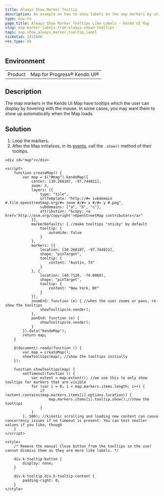 ```yaml
---
title: Always Show Marker Tooltip
description: An example on how to show labels on the map markers by utilizing their tooltips in the Kendo UI Map.
type: how-to
page_title: Always Show Marker Tooltips Like Labels - Kendo UI Map
slug: map-marker-labels-from-always-shown-tooltips
tags: map,show,always,marker,tooltip,label
ticketid: 1412666
res_type: kb
---
```


## Environment

<table>
    <tbody>
	    <tr>
	    	<td>Product</td>
	    	<td>Map for Progress® Kendo UI®</td>
	    </tr>
    </tbody>
</table>


## Description

The map markers in the Kendo UI Map have tooltips which the user can display by hovering with the mouse. In some cases, you may want them to show up automatically when the Map loads.

## Solution

1. Loop the markers.
1. After the Map initializes, in its [events](https://docs.telerik.com/kendo-ui/api/javascript/dataviz/ui/map#events), call the `.show()` method of their tooltips.

```dojo
<div id="map"></div>

<script>
	function createMap() {
		var map = $("#map").kendoMap({
			center: [30.268107, -97.744821],
			zoom: 3,
			layers: [{
				type: "tile",
				urlTemplate: "http://#= subdomain #.tile.openstreetmap.org/#= zoom #/#= x #/#= y #.png",
				subdomains: ["a", "b", "c"],
				attribution: "&copy; <a href='http://osm.org/copyright'>OpenStreetMap contributors</a>"
			}],
			markerDefaults: { //make tooltips "sticky" by default
				tooltip: {
					autoHide: false
				}
			},
			markers: [{
				location: [30.268107, -97.744821],
				shape: "pinTarget",
				tooltip: {
					content: "Austin, TX"
				}
			}, {
				location: [40.7128, -74.0060],
				shape: "pinTarget",
				tooltip: {
					content: "New York, NY"
				}
			}],
			zoomEnd: function (e) { //when the user zooms or pans, re-show the tooltips
				showTooltips(e.sender);
			},
			panEnd: function (e) {
				showTooltips(e.sender);
			}
		}).data("kendoMap");
		return map;
	}

	$(document).ready(function () {
		var map = createMap();
		showTooltips(map); //show the tooltips initially
	});

	function showTooltips(map) {
		setTimeout(function () {
			var extent = map.extent(); //we use this to only show tooltips for markers that are visible
			for (var i = 0; i < map.markers.items.length; i++) {
				if (extent.contains(map.markers.items[i].options.location)) {
					map.markers.items[i].tooltip.show();//show the tooltips
				}
			}
		}, 500); //kinetic scrolling and loading new content can cause concurrency issues if no timeout is present. You can test smaller values if you like, though
	}
</script>

<style>
	/* Remove the manual Close button from the tooltips so the user cannot dismiss them as they are more like labels. */

	div.k-tooltip-button {
		display: none;
	}

	div.k-tooltip div.k-tooltip-content {
		padding-right: 0;
	}
</style>
```
